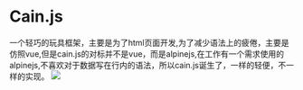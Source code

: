 # Cain.js
一个轻巧的玩具框架，主要是为了html页面开发,为了减少语法上的疲倦，主要是仿照vue,但是cain.js的对标并不是vue，而是alpinejs,在工作有一个需求使用的alpinejs,不喜欢对于数据写在行内的语法，所以cain.js诞生了，一样的轻便，不一样的实现。
<img src="https://cainblog.oss-cn-hangzhou.aliyuncs.com/cainjs_logo.svg" />